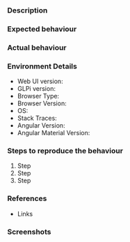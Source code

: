 ### Description

### Expected behaviour

### Actual behaviour

### Environment Details

- Web UI version:
- GLPi version:
- Browser Type:
- Browser Version:
- OS:
- Stack Traces:
- Angular Version:
- Angular Material Version:

### Steps to reproduce the behaviour

1. Step
1. Step
1. Step

### References

- Links

### Screenshots